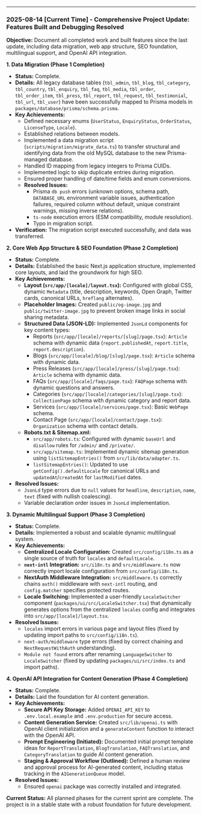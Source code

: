 ---

### 2025-08-14 [Current Time] - Comprehensive Project Update: Features Built and Debugging Resolved

**Objective:** Document all completed work and built features since the last update, including data migration, web app structure, SEO foundation, multilingual support, and OpenAI API integration.

**1. Data Migration (Phase 1 Completion)**
*   **Status:** Complete.
*   **Details:** All legacy database tables (`tbl_admin`, `tbl_blog`, `tbl_category`, `tbl_country`, `tbl_enquiry`, `tbl_faq`, `tbl_media`, `tbl_order`, `tbl_order_item`, `tbl_press`, `tbl_report`, `tbl_request`, `tbl_testimonial`, `tbl_url`, `tbl_user`) have been successfully mapped to Prisma models in `packages/database/prisma/schema.prisma`.
*   **Key Achievements:**
    *   Defined necessary enums (`UserStatus`, `EnquiryStatus`, `OrderStatus`, `LicenseType`, `Locale`).
    *   Established relations between models.
    *   Implemented a data migration script (`scripts/migration/migrate_data.ts`) to transfer structural and identifying data from the old MySQL database to the new Prisma-managed database.
    *   Handled ID mapping from legacy integers to Prisma CUIDs.
    *   Implemented logic to skip duplicate entries during migration.
    *   Ensured proper handling of date/time fields and enum conversions.
    *   **Resolved Issues:**
        *   Prisma `db push` errors (unknown options, schema path, `DATABASE_URL` environment variable issues, authentication failures, required column without default, unique constraint warnings, missing inverse relations).
        *   `ts-node` execution errors (ESM compatibility, module resolution).
        *   Typo in migration script.
*   **Verification:** The migration script executed successfully, and data was transferred.

**2. Core Web App Structure & SEO Foundation (Phase 2 Completion)**
*   **Status:** Complete.
*   **Details:** Established the basic Next.js application structure, implemented core layouts, and laid the groundwork for high SEO.
*   **Key Achievements:**
    *   **Layout (`src/app/[locale]/layout.tsx`):** Configured with global CSS, dynamic `Metadata` (title, description, keywords, Open Graph, Twitter cards, canonical URLs, `hreflang` alternates).
    *   **Placeholder Images:** Created `public/og-image.jpg` and `public/twitter-image.jpg` to prevent broken image links in social sharing metadata.
    *   **Structured Data (JSON-LD):** Implemented `JsonLd` components for key content types:
        *   Reports (`src/app/[locale]/reports/[slug]/page.tsx`): `Article` schema with dynamic data (`report.publishedAt`, `report.title`, `report.description`).
        *   Blogs (`src/app/[locale]/blog/[slug]/page.tsx`): `Article` schema with dynamic data.
        *   Press Releases (`src/app/[locale]/press/[slug]/page.tsx`): `Article` schema with dynamic data.
        *   FAQs (`src/app/[locale]/faqs/page.tsx`): `FAQPage` schema with dynamic questions and answers.
        *   Categories (`src/app/[locale]/categories/[slug]/page.tsx`): `CollectionPage` schema with dynamic category and report data.
        *   Services (`src/app/[locale]/services/page.tsx`): Basic `WebPage` schema.
        *   Contact Page (`src/app/[locale]/contact/page.tsx`): `Organization` schema with contact details.
    *   **Robots.txt & Sitemap.xml:**
        *   `src/app/robots.ts`: Configured with dynamic `baseUrl` and `disallow` rules for `/admin/` and `/private/`.
        *   `src/app/sitemap.ts`: Implemented dynamic sitemap generation using `listSitemapEntries()` from `src/lib/data/adapter.ts`.
        *   `listSitemapEntries()`: Updated to use `getConfig().defaultLocale` for canonical URLs and `updatedAt`/`createdAt` for `lastModified` dates.
*   **Resolved Issues:**
    *   `JsonLd` type errors due to `null` values for `headline`, `description`, `name`, `text` (fixed with nullish coalescing).
    *   Variable declaration order issues in `JsonLd` implementation.

**3. Dynamic Multilingual Support (Phase 3 Completion)**
*   **Status:** Complete.
*   **Details:** Implemented a robust and scalable dynamic multilingual system.
*   **Key Achievements:**
    *   **Centralized Locale Configuration:** Created `src/config/i18n.ts` as a single source of truth for `locales` and `defaultLocale`.
    *   **`next-intl` Integration:** `src/i18n.ts` and `src/middleware.ts` now correctly import locale configuration from `src/config/i18n.ts`.
    *   **NextAuth Middleware Integration:** `src/middleware.ts` correctly chains `auth()` middleware with `next-intl` routing, and `config.matcher` specifies protected routes.
    *   **Locale Switching:** Implemented a user-friendly `LocaleSwitcher` component (`packages/ui/src/LocaleSwitcher.tsx`) that dynamically generates options from the centralized `locales` config and integrates into `src/app/[locale]/layout.tsx`.
*   **Resolved Issues:**
    *   `locales` import errors in various page and layout files (fixed by updating import paths to `src/config/i18n.ts`).
    *   `next-auth/middleware` type errors (fixed by correct chaining and `NextRequestWithAuth` understanding).
    *   `Module not found` errors after renaming `LanguageSwitcher` to `LocaleSwitcher` (fixed by updating `packages/ui/src/index.ts` and import paths).

**4. OpenAI API Integration for Content Generation (Phase 4 Completion)**
*   **Status:** Complete.
*   **Details:** Laid the foundation for AI content generation.
*   **Key Achievements:**
    *   **Secure API Key Storage:** Added `OPENAI_API_KEY` to `.env.local.example` and `.env.production` for secure access.
    *   **Content Generation Service:** Created `src/lib/openai.ts` with OpenAI client initialization and a `generateContent` function to interact with the OpenAI API.
    *   **Prompt Engineering (Initiated):** Documented initial prompt template ideas for `ReportTranslation`, `BlogTranslation`, `FAQTranslation`, and `CategoryTranslation` to guide AI content generation.
    *   **Staging & Approval Workflow (Outlined):** Defined a human review and approval process for AI-generated content, including status tracking in the `AIGenerationQueue` model.
*   **Resolved Issues:**
    *   Ensured `openai` package was correctly installed and integrated.

**Current Status:** All planned phases for the current sprint are complete. The project is in a stable state with a robust foundation for future development.